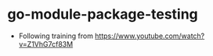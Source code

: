 # go-module-package-testing
 
 - Following training from https://www.youtube.com/watch?v=Z1VhG7cf83M
